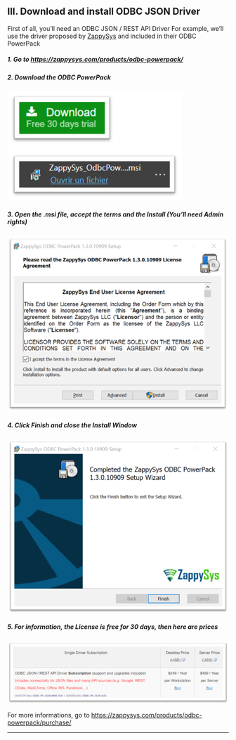 ## III. Download and install ODBC JSON Driver

First of all, you’ll need an ODBC JSON / REST API Driver
For example, we’ll use the driver proposed by [ZappySys] and included in their ODBC PowerPack

##### 1. Go to <https://zappysys.com/products/odbc-powerpack/>

##### 2. Download the ODBC PowerPack

![zappysys_download](imgs/zappysys_download.png "")

##### 3. Open the .msi file, accept the terms and the Install (You’ll need Admin rights)

![zappysys_install_init](imgs/zappysys_install_init.png "")

##### 4. Click Finish and close the Install Window

![zappysys_install_finish](imgs/zappysys_install_finish.png "")

##### 5.	For information, the License is free for 30 days, then here are prices

![zappysys_license](imgs/zappysys_license.png "")

For more informations, go to <https://zappysys.com/products/odbc-powerpack/purchase/>

---

[ZappySys]: https://zappysys.com/
